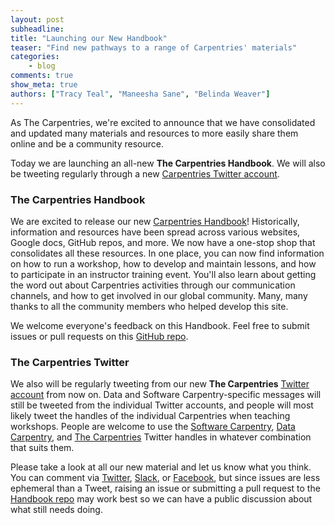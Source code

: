 ```yaml
---
layout: post
subheadline: 
title: "Launching our New Handbook"
teaser: "Find new pathways to a range of Carpentries' materials"
categories:
    - blog
comments: true
show_meta: true
authors: ["Tracy Teal", "Maneesha Sane", "Belinda Weaver"]
---
```


As The Carpentries, we're excited to announce that we have consolidated and updated many
materials and resources to more easily share them online and be a community resource.  

Today we are launching an all-new **The Carpentries Handbook**. We will also be tweeting regularly through a 
new [Carpentries Twitter account](https://twitter.com/thecarpentries). 

### The Carpentries Handbook

We are excited to release our new [Carpentries Handbook](http://docs.carpentries.org/)! Historically, information and resources 
have been spread across various websites, Google docs, GitHub repos, and more. We now have a one-stop shop 
that consolidates all these resources. In one place, you can now find information on how to run a workshop, 
how to develop and maintain lessons, and how to participate in an instructor training event. 
You'll also learn about getting the word out about Carpentries activities through our communication channels, 
and how to get involved in our global community. Many, many thanks to all the community members who helped develop this site. 

We welcome everyone's feedback on this Handbook. Feel free to submit issues or pull 
requests on this [GitHub repo](https://github.com/carpentries/handbook/).

### The Carpentries Twitter

We also will be regularly tweeting from our new **The Carpentries** [Twitter account](https://twitter.com/thecarpentries) from now on. 
Data and Software Carpentry-specific messages will still be tweeted from the individual Twitter accounts, and people will most likely tweet the handles of the 
individual Carpentries when teaching workshops. People are welcome to use the [Software Carpentry](https://twitter.com/swcarpentry), 
[Data Carpentry](https://twitter.com/datacarpentry), and [The Carpentries](https://twitter.com/thecarpentries) Twitter handles 
in whatever combination that suits them. 

Please take a look at all our new material and let us know what you think. You can comment 
via [Twitter](https://twitter.com/thecarpentries), 
[Slack](https://swc-slack-invite.herokuapp.com), or [Facebook](https://www.facebook.com/carpentries), but since 
issues are less ephemeral than a Tweet, raising an issue or submitting a pull request 
to the [Handbook repo](https://github.com/carpentries/handbook) may work best 
so we can have a public discussion about what still needs doing.
